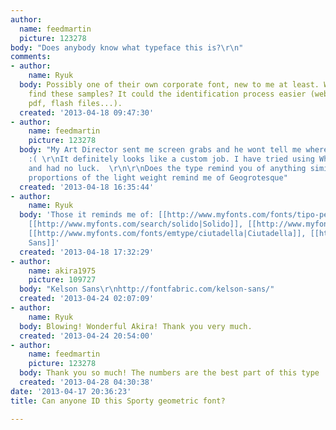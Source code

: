 ```yaml
---
author:
  name: feedmartin
  picture: 123278
body: "Does anybody know what typeface this is?\r\n"
comments:
- author:
    name: Ryuk
  body: Possibly one of their own corporate font, new to me at least. Where did you
    find these samples? It could the identification process easier (web code inspection,
    pdf, flash files...).
  created: '2013-04-18 09:47:30'
- author:
    name: feedmartin
    picture: 123278
  body: "My Art Director sent me screen grabs and he wont tell me where he found them
    :( \r\nIt definitely looks like a custom job. I have tried using What the font
    and had no luck.  \r\n\r\nDoes the type remind you of anything similar? \r\nThe
    proportions of the light weight remind me of Geogrotesque"
  created: '2013-04-18 16:35:44'
- author:
    name: Ryuk
  body: 'Those it reminds me of: [[http://www.myfonts.com/fonts/tipo-pepel/boxed/|Boxed]],
    [[http://www.myfonts.com/search/solido|Solido]], [[http://www.myfonts.com/fonts/latinotype/antartida|Antartida]],
    [[http://www.myfonts.com/fonts/emtype/ciutadella|Ciutadella]], [[http://www.myfonts.com/fonts/fontbureau/heron-sans|Heron
    Sans]]'
  created: '2013-04-18 17:32:29'
- author:
    name: akira1975
    picture: 109727
  body: "Kelson Sans\r\nhttp://fontfabric.com/kelson-sans/"
  created: '2013-04-24 02:07:09'
- author:
    name: Ryuk
  body: Blowing! Wonderful Akira! Thank you very much.
  created: '2013-04-24 20:54:00'
- author:
    name: feedmartin
    picture: 123278
  body: Thank you so much! The numbers are the best part of this type
  created: '2013-04-28 04:30:38'
date: '2013-04-17 20:36:23'
title: Can anyone ID this Sporty geometric font?

---
```

